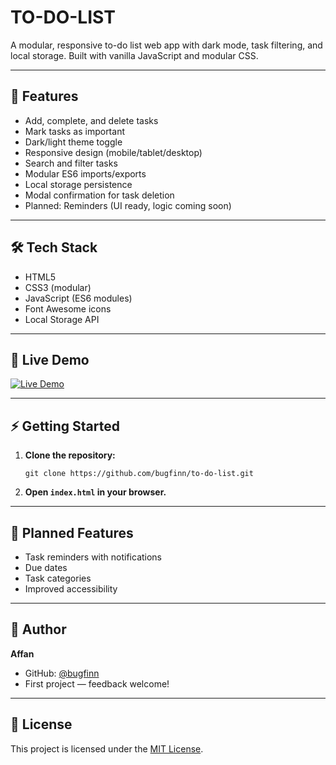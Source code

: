 # TO-DO-LIST

A modular, responsive to-do list web app with dark mode, task filtering, and local storage. Built with vanilla JavaScript and modular CSS.

---

## 🚀 Features

- Add, complete, and delete tasks
- Mark tasks as important
- Dark/light theme toggle
- Responsive design (mobile/tablet/desktop)
- Search and filter tasks
- Modular ES6 imports/exports
- Local storage persistence
- Modal confirmation for task deletion
- Planned: Reminders (UI ready, logic coming soon)

---

## 🛠️ Tech Stack

- HTML5
- CSS3 (modular)
- JavaScript (ES6 modules)
- Font Awesome icons
- Local Storage API

---
## 🚀 Live Demo

[![Live Demo](https://img.shields.io/badge/Live%20Demo-Visit-blue)](https://bugfinn.github.io/TO-DO-LIST/)

---

## ⚡ Getting Started

1. **Clone the repository:**
   ```
   git clone https://github.com/bugfinn/to-do-list.git
   ```
2. **Open `index.html` in your browser.**

---

## 📝 Planned Features

- Task reminders with notifications
- Due dates
- Task categories
- Improved accessibility

---

## 👤 Author

**Affan**  
- GitHub: [@bugfinn](https://github.com/bugfinn)  
- First project — feedback welcome!


---

## 📄 License

This project is licensed under the [MIT License](./LICENSE).
